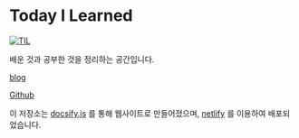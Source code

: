 # Today I Learned

<p><a href="https://cyber93-til.netlify.app"><img src="https://img.shields.io/badge/Site-https%3A%2F%2Fcyber93--til.netlify.app-blue" alt="TIL" /></a>


배운 것과 공부한 것을 정리하는 공간입니다.


[blog](https://cyber93.tistory.com/)

[Github](https://github.com/cyber93/TIL)

이 저장소는 [docsify.js](https://docsify.js.org/#/) 를 통해 웹사이트로 만들어졌으며, [netlify](https://www.netlify.com/) 를 이용하여 배포되었습니다.